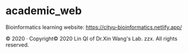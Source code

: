 # academic_web
Bioinformatics learning website: https://cityu-bioinformatics.netlify.app/

© 2020 · Copyright© 2020 Lin QI of Dr.Xin Wang's Lab. zzx. All rights reserved.
